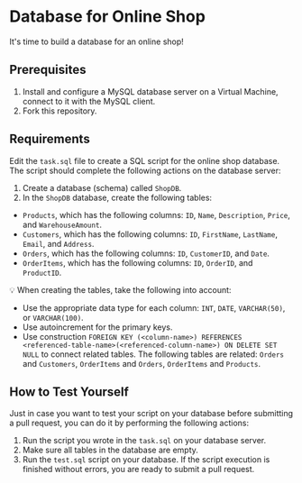 # Database for Online Shop

It's time to build a database for an online shop!

## Prerequisites

1. Install and configure a MySQL database server on a Virtual Machine, connect to it with the MySQL client.
2. Fork this repository.

## Requirements

Edit the `task.sql` file to create a SQL script for the online shop database. The script should complete the following actions on the database server: 

1. Create a database (schema) called `ShopDB`.
2. In the `ShopDB` database, create the following tables:
  - `Products`, which has the following columns: `ID`, `Name`, `Description`, `Price`, and `WarehouseAmount`. 
  - `Customers`, which has the following columns: `ID`, `FirstName`, `LastName`, `Email`, and `Address`. 
  - `Orders`, which has the following columns: `ID`, `CustomerID`, and `Date`.
  - `OrderItems`, which has the following columns: `ID`, `OrderID`, and `ProductID`.
    
💡 When creating the tables, take the following into account: 

  - Use the appropriate data type for each column: `INT`, `DATE`, `VARCHAR(50)`, or `VARCHAR(100)`.
  - Use autoincrement for the primary keys.
  - Use construction `FOREIGN KEY (<column-name>) REFERENCES <referenced-table-name>(<referenced-column-name>) ON DELETE SET NULL` to connect related tables. The following tables are related: `Orders` and `Customers`, `OrderItems` and `Orders`, `OrderItems` and `Products`.


## How to Test Yourself


Just in case you want to test your script on your database before submitting a pull request, you can do it by performing the following actions: 


1. Run the script you wrote in the `task.sql` on your database server.
2. Make sure all tables in the database are empty.
3. Run the `test.sql` script on your database. If the script execution is finished without errors, you are ready to submit a pull request. 
